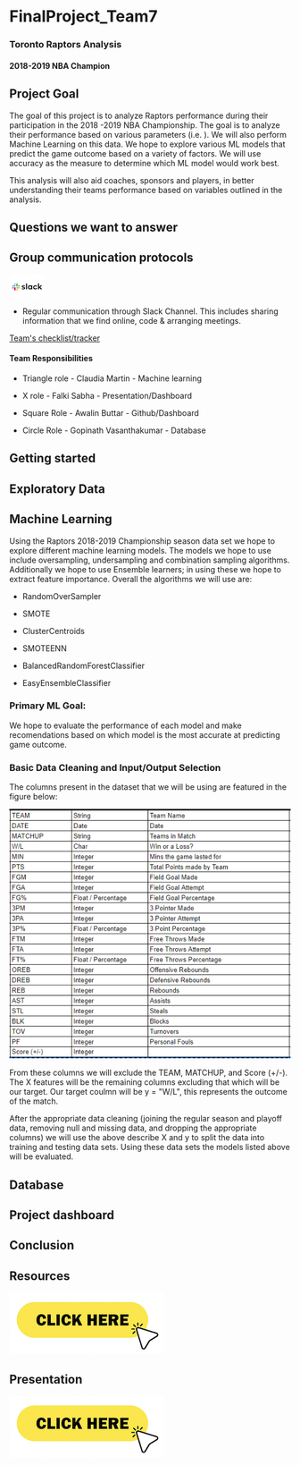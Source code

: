   # FinalProject_Team7

### Toronto Raptors Analysis

#### 2018-2019 NBA Champion

  

## Project Goal

  

The goal of this project is to analyze Raptors performance during their participation in the 2018 -2019 NBA Championship. The goal is to analyze their performance based on various parameters (i.e. ). We will also perform Machine Learning on this data. We hope to explore various ML models that predict the game outcome based on a variety of factors. We will use accuracy as the measure to determine which ML model would work best.

  

This analysis will also aid coaches, sponsors and players, in better understanding their teams performance based on variables outlined in the analysis.

  

  

## Questions we want to answer

  

  


## Group communication protocols

  

  

![slack](https://github.com/awalindeep/FinalProject_Team7/blob/Awalin-buttar/Resources/Screen%20Shot%202022-09-20%20at%208.51.36%20PM.png)

- Regular communication through Slack Channel. This includes sharing information that we find online, code & arranging meetings.

  

[Team's checklist/tracker](https://docs.google.com/spreadsheets/d/1rn7Is3dSXuilpRUV3Z6b2k_wwF7vTUsTR0i6NS5GKXs/edit#gid=0)

  

  

#### Team Responsibilities

  

- Triangle role - Claudia Martin - Machine learning

  

- X role - Falki Sabha - Presentation/Dashboard

  

- Square Role - Awalin Buttar - Github/Dashboard

  

- Circle Role - Gopinath Vasanthakumar - Database

## Getting started

  

  

## Exploratory Data

  

  

## Machine Learning

  

Using the Raptors 2018-2019 Championship season data set we hope to  explore different machine learning models. The models we hope to use include oversampling, undersampling and combination sampling algorithms. Additionally we hope to use Ensemble learners; in using these we hope to extract feature importance. Overall the algorithms we will use are:

  

- RandomOverSampler

- SMOTE

- ClusterCentroids

- SMOTEENN

- BalancedRandomForestClassifier

- EasyEnsembleClassifier

  

### Primary ML Goal:

We hope to evaluate the performance of each model and make recomendations based on which model is the most accurate at predicting game outcome.

  

### Basic Data Cleaning and Input/Output Selection

  

The columns present in the dataset that we will be using are featured in the figure below:

  

![columns in raptors_regulars.PNG](https://github.com/awalindeep/FinalProject_Team7/blob/Claudia-Martin/Resources/Images/columns%20in%20raptors_regulars.PNG)

  

From these columns we will exclude the TEAM, MATCHUP, and Score (+/-). The X features will be the remaining columns excluding that which will be our target. Our target coulmn will be y = "W/L", this represents the outcome of the match.

  

After the appropriate data cleaning (joining the regular season and playoff data, removing null and missing data, and dropping the appropriate columns) we will use the above describe X and y to split the data into training and testing data sets. Using these data sets the models listed above will be evaluated.

  

## Database

  

## Project dashboard

  

## Conclusion

  

  

## Resources

[![click](https://github.com/awalindeep/FinalProject_Team7/blob/Awalin-buttar/Resources/click.png)](https://github.com/awalindeep/FinalProject_Team7/tree/AwalinGHMAIN/Resources)

  

## Presentation

  

[![click](https://github.com/awalindeep/FinalProject_Team7/blob/Awalin-buttar/Resources/click.png)](https://docs.google.com/presentation/d/1Zr4hH1fCiVoQane84CiFByj1gcuTspphzM_FtJ9em2I/edit#slide=id.p)
